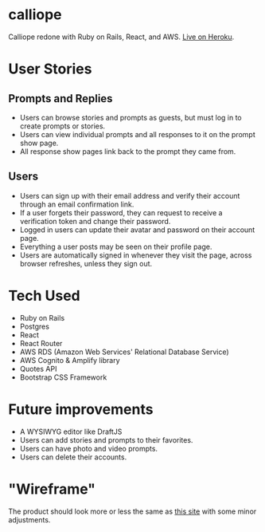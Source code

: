 # calliope
Calliope redone with Ruby on Rails, React, and AWS. [Live on Heroku](https://calliope-redux.herokuapp.com/).

# User Stories

## Prompts and Replies
* Users can browse stories and prompts as guests, but must log in to create prompts or stories.
* Users can view individual prompts and all responses to it on the prompt show page.
* All response show pages link back to the prompt they came from.

## Users
* Users can sign up with their email address and verify their account through an email confirmation link.
* If a user forgets their password, they can request to receive a verification token and change their password.
* Logged in users can update their avatar and password on their account page.
* Everything a user posts may be seen on their profile page.
* Users are automatically signed in whenever they visit the page, across browser refreshes, unless they sign out.

# Tech Used
* Ruby on Rails
* Postgres
* React
* React Router
* AWS RDS (Amazon Web Services' Relational Database Service)
* AWS Cognito & Amplify library
* Quotes API
* Bootstrap CSS Framework

# Future improvements
* A WYSIWYG editor like DraftJS
* Users can add stories and prompts to their favorites.
* Users can have photo and video prompts.
* Users can delete their accounts.

# "Wireframe"
The product should look more or less the same as [this site](https://calliope-app.herokuapp.com/) with some minor adjustments.
